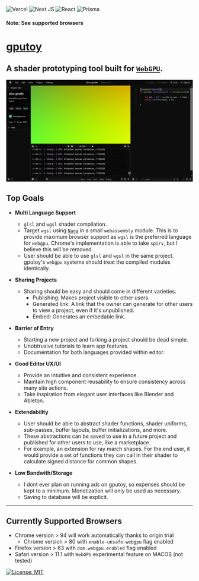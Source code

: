 ![Vercel](https://img.shields.io/badge/vercel-%23000000.svg?style=for-the-badge&logo=vercel&logoColor=white)
![Next JS](https://img.shields.io/badge/Next-black?style=for-the-badge&logo=next.js&logoColor=white)
![React](https://img.shields.io/badge/react-%2320232a.svg?style=for-the-badge&logo=react&logoColor=%2361DAFB)
![Prisma](https://img.shields.io/badge/Prisma-3982CE?style=for-the-badge&logo=Prisma&logoColor=white)

#### Note: See supported browsers 
# [gputoy](https://gputoy.io)

## A shader prototyping tool built for [`WebGPU`](https://www.w3.org/TR/webgpu/).
![A screenshot of gputoy running in firefox](./docs/ui-demo.png)

## **Top Goals**


- **Multi Language Support**
  - `glsl` and `wgsl` shader compilation.
  - Target `wgsl` using [`Naga`](https://github.com/gfx-rs/naga) in a small `webassembly` module. This is to provide maximum browser support as `wgsl` is the preferred language for `webgpu`. Chrome's implementation is able to take `spirv`, but I believe this will be removed.
  - User should be able to use `glsl` and `wgsl` in the same project. gputoy's `webgpu` systems should treat the compiled modules identically.

- **Sharing Projects**
  - Sharing should be easy and should come in different varieties.
    - Publishing: Makes project visible to other users. 
    - Generated link: A link that the owner can generate for other users to view a project, even if it's unpublished.
    - Embed: Generates an embedable link.

- **Barrier of Entry**
  - Starting a new project and forking a project should be dead simple.
  - Unobtrusive tutorials to learn app features.
  - Documentation for both languages provided within editor. 


- **Good Editor UX/UI**
  - Provide an intuitive and consistent experience. 
  - Maintain high component reusability to ensure consistency across many site actions. 
  - Take inspiration from elegant user interfaces like Blender and Ableton.

- **Extendability**
  - User should be able to abstract shader functions, shader uniforms, sub-passes, buffer layouts, buffer initializations, and more.
  - These abstractions can be saved to use in a future project and published for other users to use, like a marketplace.
  - For example, an extension for ray march shapes. For the end user, it would provide a set of functions they can call in their shader to calculate signed distance for common shapes.

- **Low Bandwith/Storage**
  - I dont ever plan on running ads on gputoy, so expenses should be kept to a minimum. Monetization will only be used as necessary.
  - Saving to database will be explicit.

***

## **Currently Supported Browsers**
  - Chrome version > 94 will work automatically thanks to origin trial
    - Chrome version > 80 with `enable-unsafe-webgpu` flag enabled
  - Firefox version > 63 with `dom.webgpu.enabled` flag enabled
  - Safari version > 11.1 with `WebGPU` experimental feature on MACOS (not tested)

  [![License: MIT](https://img.shields.io/badge/License-MIT-yellow.svg)](https://opensource.org/licenses/MIT)